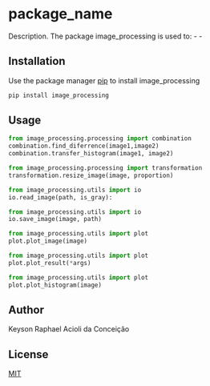# package_name

Description. 
The package image_processing is used to:
	- 
	-

## Installation

Use the package manager [pip](https://pip.pypa.io/en/stable/) to install image_processing

```bash
pip install image_processing
```

## Usage

```python
from image_processing.processing import combination
combination.find_diferrence(image1,image2)
combination.transfer_histogram(image1, image2)
```

```python
from image_processing.processing import transformation
transformation.resize_image(image, proportion)
```

```python
from image_processing.utils import io
io.read_image(path, is_gray):
```

```python
from image_processing.utils import io
io.save_image(image, path)
```

```python
from image_processing.utils import plot
plot.plot_image(image)
```

```python
from image_processing.utils import plot
plot.plot_result(*args)
```

```python
from image_processing.utils import plot
plot.plot_histogram(image)
```

## Author
Keyson Raphael Acioli da Conceição

## License
[MIT](https://choosealicense.com/licenses/mit/)